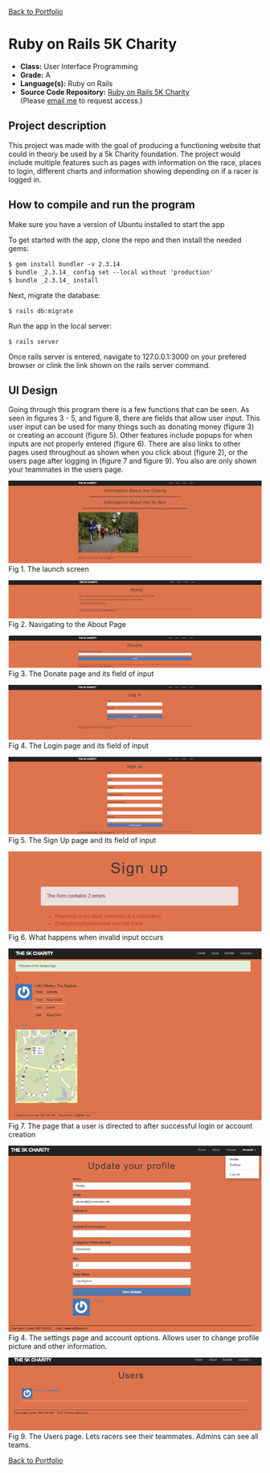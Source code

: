 [Back to Portfolio](./)

Ruby on Rails 5K Charity
===============

-   **Class:** User Interface Programming
-   **Grade:** A
-   **Language(s):** Ruby on Rails
-   **Source Code Repository:** [Ruby on Rails 5K Charity](https://github.com/User-interface-Programming-Class/UserInterfaceFinal)  
    (Please [email me](mailto:wlcassel@csustudent.net?subject=GitHub%20Access) to request access.)

## Project description

This project was made with the goal of producing a functioning website that could in theory be used by a 5k Charity foundation. The project would include multiple features such as pages with information on the race, places to login, different charts and information showing depending on if a racer is logged in.

## How to compile and run the program

Make sure you have a version of Ubuntu installed to start the app

To get started with the app, clone the repo and then install the needed gems:

```
$ gem install bundler -v 2.3.14
$ bundle _2.3.14_ config set --local without 'production'
$ bundle _2.3.14_ install
```

Next, migrate the database:

```
$ rails db:migrate
```

Run the app in the local server:

```
$ rails server
```
Once rails server is entered, navigate to 127.0.0.1:3000 on your prefered browser or clink the link shown on the rails server command.

## UI Design

Going through this program there is a few functions that can be seen. As seen in figures 3 - 5, and figure 8, there are fields that allow user input. This user input can be used for many things such as donating money (figure 3) or creating an account (figure 5). Other features include popups for when inputs are not properly entered (figure 6). There are also links to other pages used throughout as shown when you click about (figure 2), or the users page after logging in (figure 7 and figure 9). You also are only shown your teammates in the users page.

![screenshot](images/UserInterface1.png)  
Fig 1. The launch screen

![screenshot](images/UserInterface2.png)  
Fig 2. Navigating to the About Page

![screenshot](images/UserInterface3.png)  
Fig 3. The Donate page and its field of input

![screenshot](images/UserInterface4.png)  
Fig 4. The Login page and its field of input

![screenshot](images/UserInterface5.png)  
Fig 5. The Sign Up page and its field of input

![screenshot](images/UserInterface6.png)  
Fig 6. What happens when invalid input occurs

![screenshot](images/UserInterface7.png)  
Fig 7. The page that a user is directed to after successful login or account creation

![screenshot](images/UserInterface8.png)  
Fig 4. The settings page and account options. Allows user to change profile picture and other information.

![screenshot](images/UserInterface9.png)  
Fig 9. The Users page. Lets racers see their teammates. Admins can see all teams.

[Back to Portfolio](./)
